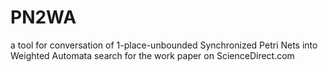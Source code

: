 # PN2WA
a tool for conversation of 1-place-unbounded Synchronized Petri Nets into Weighted Automata 
search for the work paper on ScienceDirect.com
